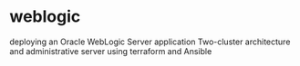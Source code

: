 # weblogic

deploying an Oracle WebLogic Server application Two-cluster architecture and administrative server using terraform and Ansible
